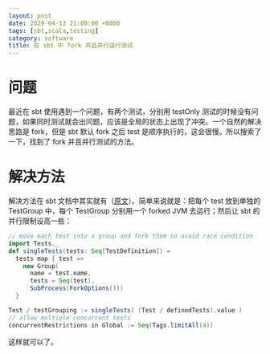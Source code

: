 ```yaml
---
layout: post
date: 2020-04-13 21:00:00 +0800
tags: [sbt,scala,testing]
category: software
title: 在 sbt 中 fork 并且并行运行测试
---
```


# 问题

最近在 sbt 使用遇到一个问题，有两个测试，分别用 testOnly 测试的时候没有问题，如果同时测试就会出问题，应该是全局的状态上出现了冲突。一个自然的解决思路是 fork，但是 sbt 默认 fork 之后 test 是顺序执行的，这会很慢。所以搜索了一下，找到了 fork 并且并行测试的方法。

# 解决方法

解决方法在 sbt 文档中其实就有（[原文](https://www.scala-sbt.org/release/docs/Testing.html#Forking+testsl)）。简单来说就是：把每个 test 放到单独的 TestGroup 中，每个 TestGroup 分别用一个 forked JVM 去运行；然后让 sbt 的并行限制设高一些：

```scala
// move each test into a group and fork them to avoid race condition
import Tests._
def singleTests(tests: Seq[TestDefinition]) =
  tests map { test =>
    new Group(
      name = test.name,
      tests = Seq(test),
      SubProcess(ForkOptions()))
  }

Test / testGrouping := singleTests( (Test / definedTests).value )
// allow multiple concurrent tests
concurrentRestrictions in Global := Seq(Tags.limitAll(4))
```

这样就可以了。


